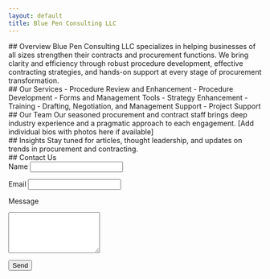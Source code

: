 ```yaml
---
layout: default
title: Blue Pen Consulting LLC
---
```


<section id="overview">
## Overview
Blue Pen Consulting LLC specializes in helping businesses of all sizes strengthen their contracts and procurement functions. We bring clarity and efficiency through robust procedure development, effective contracting strategies, and hands-on support at every stage of procurement transformation.
</section>

<section id="services" class="services">
## Our Services
- Procedure Review and Enhancement  
- Procedure Development  
- Forms and Management Tools  
- Strategy Enhancement  
- Training  
- Drafting, Negotiation, and Management Support  
- Project Support
</section>

<section id="team" class="team">
## Our Team
Our seasoned procurement and contract staff brings deep industry experience and a pragmatic approach to each engagement. [Add individual bios with photos here if available]
</section>

<section id="insights" class="insights">
## Insights
Stay tuned for articles, thought leadership, and updates on trends in procurement and contracting.
</section>

<section id="contact">
## Contact Us
<form class="contact-form" name="contact" method="POST" data-netlify="true">
  <input type="hidden" name="form-name" value="contact">
  <label for="name">Name</label>
  <input type="text" id="name" name="name" required />

  <label for="email">Email</label>
  <input type="email" id="email" name="email" required />

  <label for="message">Message</label>
  <textarea id="message" name="message" rows="5" required></textarea>

  <button type="submit">Send</button>
</form>
</section>
